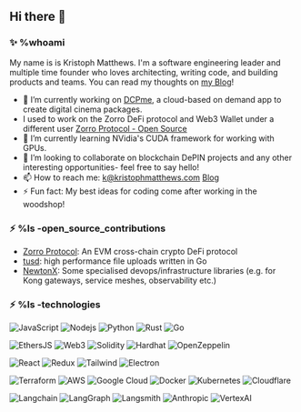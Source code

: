 ## Hi there 👋


### ✨ %whoami

My name is is Kristoph Matthews. I'm a software engineering leader and multiple time founder who loves architecting, writing code, and building products and teams. You can read my thoughts on [my Blog](https://kristophmatthews.com)!

- 🔭 I’m currently working on [DCPme](https://dcpme.com), a cloud-based on demand app to create digital cinema packages.
- I used to work on the Zorro DeFi protocol and Web3 Wallet under a different user [Zorro Protocol - Open Source](https://github.com/Zorro-Finance/zorro-protocol-v1)
- 🌱 I’m currently learning NVidia's CUDA framework for working with GPUs.
- 👯 I’m looking to collaborate on blockchain DePIN projects and any other interesting opportunities- feel free to say hello!
- 📫 How to reach me: k@kristophmatthews.com [Blog](https://kristophmatthews.com)
- ⚡ Fun fact: My best ideas for coding come after working in the woodshop!

### ⚡ %ls -open_source_contributions

- [Zorro Protocol](https://github.com/Zorro-Finance/zorro-protocol-v1): An EVM cross-chain crypto DeFi protocol
- [tusd](https://github.com/tus/tusd): high performance file uploads written in Go
- [NewtonX](https://github.com/newtonx-inc): Some specialised devops/infrastructure libraries (e.g. for Kong gateways, service meshes, observability etc.)


### ⚡ %ls -technologies

![JavaScript](https://img.shields.io/badge/-JavaScript-black?style=flat-square&logo=javascript)
![Nodejs](https://img.shields.io/badge/-Nodejs-black?style=flat-square&logo=Node.js)
![Python](https://img.shields.io/badge/-Python-black?style=flat-square&logo=Python)
![Rust](https://img.shields.io/badge/-Rust-black?style=flat-square&logo=rust)
![Go](https://img.shields.io/badge/-Go-black?style=flat-square&logo=go)

![EthersJS](https://img.shields.io/badge/-EthersJS-black?style=flat-square&logo=ethersjs)
![Web3](https://img.shields.io/badge/-Web3-black?style=flat-square&logo=web3)
![Solidity](https://img.shields.io/badge/-Solidity-black?style=flat-square&logo=solidity)
![Hardhat](https://img.shields.io/badge/-Hardhat-black?style=flat-square&logo=hardhat)
![OpenZeppelin](https://img.shields.io/badge/-OpenZeppelin-black?style=flat-square&logo=openzeppelin)

![React](https://img.shields.io/badge/-React-black?style=flat-square&logo=react)
![Redux](https://img.shields.io/badge/-Redux-black?style=flat-square&logo=redux)
![Tailwind](https://img.shields.io/badge/-Tailwind-black?style=flat-square&logo=tailwindcss)
![Electron](https://img.shields.io/badge/-Electron-black?style=flat-square&logo=electron)

![Terraform](https://img.shields.io/badge/-Terraform-black?style=flat-square&logo=terraform)
![AWS](https://img.shields.io/badge/-AWS-black?style=flat-square&logo=amazon-aws)
![Google Cloud](https://img.shields.io/badge/-Google%20Cloud-black?style=flat-square&logo=google-cloud)
![Docker](https://img.shields.io/badge/-Docker-black?style=flat-square&logo=docker)
![Kubernetes](https://img.shields.io/badge/-Kubernetes-black?style=flat-square&logo=kubernetes)
![Cloudflare](https://img.shields.io/badge/-Cloudflare-black?style=flat-square&logo=cloudflare)

![Langchain](https://img.shields.io/badge/-Langchain-black?style=flat-square&logo=langchain)
![LangGraph](https://img.shields.io/badge/-LangGraph-black?style=flat-square&logo=langgraph)
![Langsmith](https://img.shields.io/badge/-Langsmith-black?style=flat-square&logo=langchain)
![Anthropic](https://img.shields.io/badge/-Anthropic-black?style=flat-square&logo=anthropic)
![VertexAI](https://img.shields.io/badge/-VertexAI-black?style=flat-square&logo=google-cloud)
